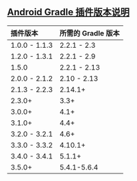 ## [Android Gradle 插件版本说明](https://developer.android.google.cn/studio/releases/gradle-plugin)

|插件版本|所需的 Gradle 版本|
|:----|:----|
|1.0.0 - 1.1.3|2.2.1 - 2.3|
|1.2.0 - 1.3.1|2.2.1 - 2.9|
|1.5.0|2.2.1 - 2.13|
|2.0.0 - 2.1.2|2.10 - 2.13|
|2.1.3 - 2.2.3|2.14.1+|
|2.3.0+|3.3+|
|3.0.0+|4.1+|
|3.1.0+|4.4+|
|3.2.0 - 3.2.1|4.6+|
|3.3.0 - 3.3.2|4.10.1+|
|3.4.0 - 3.4.1|5.1.1+|
|3.5.0+|5.4.1-5.6.4|
